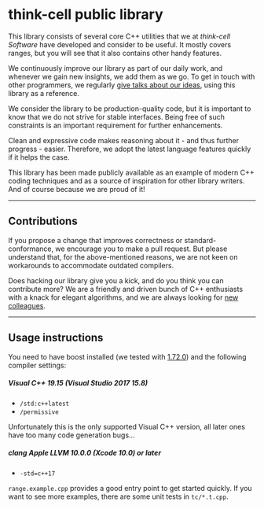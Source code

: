 think-cell public library
=========================

This library consists of several core C++ utilities that we at *think-cell Software* have developed and consider to be useful.
It mostly covers ranges, but you will see that it also contains other handy features.

We continuously improve our library as part of our daily work, and whenever we gain new insights, we add them as we go.
To get in touch with other programmers, we regularly [give talks about our ideas](https://www.think-cell.com/career/talks/overview.shtml), using this library as a reference.

We consider the library to be production-quality code, but it is important to know that we do not strive for stable interfaces. Being free of such constraints is an important requirement for further enhancements.

Clean and expressive code makes reasoning about it - and thus further progress - easier. Therefore, we adopt the latest language features quickly if it helps the case.

This library has been made publicly available as an example of modern C++ coding techniques and as a source of inspiration for other library writers. And of course because we are proud of it!

-------------
Contributions
-------------
If you propose a change that improves correctness or standard-conformance, we encourage you to make a pull request.
But please understand that, for the above-mentioned reasons, we are not keen on workarounds to accommodate outdated compilers. 
 
Does hacking our library give you a kick, and do you think you can contribute more? We are a friendly and driven bunch of C++ enthusiasts with a knack for elegant algorithms, and we are always looking for [new colleagues](https://www.think-cell.com/career).

------------------
Usage instructions
------------------
You need to have boost installed (we tested with [1.72.0](https://www.boost.org/users/history/version_1_72_0.html)) and the following compiler settings:

##### Visual C++ 19.15 (Visual Studio 2017 15.8)
* `/std:c++latest`
* `/permissive` 

Unfortunately this is the only supported Visual C++ version, all later ones have too many code generation bugs...

##### clang Apple LLVM 10.0.0 (Xcode 10.0) or later
* `-std=c++17`

`range.example.cpp` provides a good entry point to get started quickly. If you want to see more examples, there are some unit tests in `tc/*.t.cpp`.
